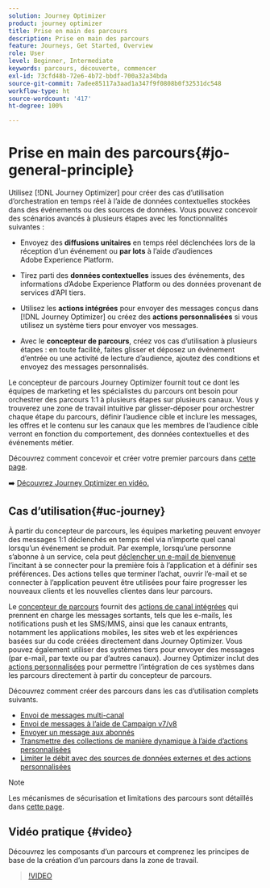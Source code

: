 ```yaml
---
solution: Journey Optimizer
product: journey optimizer
title: Prise en main des parcours
description: Prise en main des parcours
feature: Journeys, Get Started, Overview
role: User
level: Beginner, Intermediate
keywords: parcours, découverte, commencer
exl-id: 73cfd48b-72e6-4b72-bbdf-700a32a34bda
source-git-commit: 7adee85117a3aad1a347f9f0808b0f32531dc548
workflow-type: ht
source-wordcount: '417'
ht-degree: 100%

---
```



# Prise en main des parcours{#jo-general-principle}

Utilisez [!DNL Journey Optimizer] pour créer des cas d’utilisation d’orchestration en temps réel à l’aide de données contextuelles stockées dans des événements ou des sources de données. Vous pouvez concevoir des scénarios avancés à plusieurs étapes avec les fonctionnalités suivantes :

* Envoyez des **diffusions unitaires** en temps réel déclenchées lors de la réception d’un événement ou **par lots** à l’aide d’audiences Adobe Experience Platform.

* Tirez parti des **données contextuelles** issues des événements, des informations d’Adobe Experience Platform ou des données provenant de services d’API tiers.

* Utilisez les **actions intégrées** pour envoyer des messages conçus dans [!DNL Journey Optimizer] ou créez des **actions personnalisées** si vous utilisez un système tiers pour envoyer vos messages.

* Avec le **concepteur de parcours**, créez vos cas d’utilisation à plusieurs étapes : en toute facilité, faites glisser et déposez un événement d’entrée ou une activité de lecture d’audience, ajoutez des conditions et envoyez des messages personnalisés.

Le concepteur de parcours Journey Optimizer fournit tout ce dont les équipes de marketing et les spécialistes du parcours ont besoin pour orchestrer des parcours 1:1 à plusieurs étapes sur plusieurs canaux. Vous y trouverez une zone de travail intuitive par glisser-déposer pour orchestrer chaque étape du parcours, définir l’audience cible et inclure les messages, les offres et le contenu sur les canaux que les membres de l’audience cible verront en fonction du comportement, des données contextuelles et des événements métier.

Découvrez comment concevoir et créer votre premier parcours dans [cette page](journey-gs.md).

➡️ [Découvrez Journey Optimizer en vidéo.](#video)

## Cas d’utilisation{#uc-journey}

À partir du concepteur de parcours, les équipes marketing peuvent envoyer des messages 1:1 déclenchés en temps réel via n’importe quel canal lorsqu’un événement se produit. Par exemple, lorsqu’une personne s’abonne à un service, cela peut [déclencher un e-mail de bienvenue](message-to-subscribers-uc.md) l’incitant à se connecter pour la première fois à l’application et à définir ses préférences. Des actions telles que terminer l’achat, ouvrir l’e-mail et se connecter à l’application peuvent être utilisées pour faire progresser les nouveaux clients et les nouvelles clientes dans leur parcours.

Le [concepteur de parcours](using-the-journey-designer.md) fournit des [actions de canal intégrées](journeys-message.md) qui prennent en charge les messages sortants, tels que les e-mails, les notifications push et les SMS/MMS, ainsi que les canaux entrants, notamment les applications mobiles, les sites web et les expériences basées sur du code créées directement dans Journey Optimizer. Vous pouvez également utiliser des systèmes tiers pour envoyer des messages (par e-mail, par texte ou par d’autres canaux). Journey Optimizer inclut des [actions personnalisées](using-custom-actions.md) pour permettre l’intégration de ces systèmes dans les parcours directement à partir du concepteur de parcours.

Découvrez comment créer des parcours dans les cas d’utilisation complets suivants.

* [Envoi de messages multi-canal](journeys-uc.md)
* [Envoi de messages à l’aide de Campaign v7/v8](ajo-ac.md)
* [Envoyer un message aux abonnés](message-to-subscribers-uc.md)
* [Transmettre des collections de manière dynamique à l’aide d’actions personnalisées](collections.md)
* [Limiter le débit avec des sources de données externes et des actions personnalisées](limit-throughput.md)

>[!NOTE]
>
>Les mécanismes de sécurisation et limitations des parcours sont détaillés dans [cette page](../start/guardrails.md).

## Vidéo pratique {#video}

Découvrez les composants d’un parcours et comprenez les principes de base de la création d’un parcours dans la zone de travail.

>[!VIDEO](https://video.tv.adobe.com/v/3424996?quality=12)
